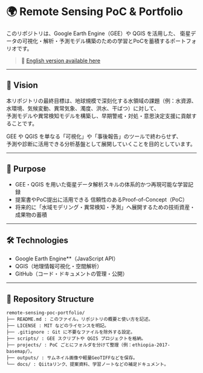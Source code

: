 # 🌍 Remote Sensing PoC & Portfolio

このリポジトリは、Google Earth Engine（GEE）や QGIS を活用した、
衛星データの可視化・解析・予測モデル構築のための学習とPoCを蓄積するポートフォリオです。

> 📘 [English version available here](README_EN.md)

---

## 🚀 Vision

本リポジトリの最終目標は、地球規模で深刻化する水領域の課題（例：水資源、水環境、気候変動、異常気象、濁度、洪水、干ばつ）に対して、  
予測モデルや異常検知モデルを構築し、早期警戒・対処・意思決定支援に貢献することです。

GEE や QGIS を単なる「可視化」や「事後報告」のツールで終わらせず、  
予測や診断に活用できる分析基盤として展開していくことを目的としています。


---

## 🎯 Purpose

- GEE・QGIS を用いた衛星データ解析スキルの体系的かつ再現可能な学習記録
- 提案書やPoC提出に活用できる 信頼性のあるProof-of-Concept（PoC）
- 将来的に「水域モデリング・異常検知・予測」へ展開するための技術資産・成果物の蓄積

---

## 🛠 Technologies

- Google Earth Engine**（JavaScript API）  
- QGIS（地理情報可視化・空間解析）  
- GitHub（コード・ドキュメントの管理・公開）

---

## 📂 Repository Structure
```
remote-sensing-poc-portfolio/
├── README.md : このファイル。リポジトリの概要と使い方を記述。
├── LICENSE : MIT などのライセンスを明記。
├── .gitignore : Git に不要なファイルを除外する設定。
├── scripts/ : GEE スクリプトや QGIS プロジェクトを格納。
├── projects/ : PoC ごとにフォルダを分けて整理（例：ethiopia-2017-basemap/）。
├── outputs/ : サムネイル画像や軽量GeoTIFFなどを保存。
└── docs/ : Qiitaリンク、提案資料、学習ノートなどの補足ドキュメント。
```

